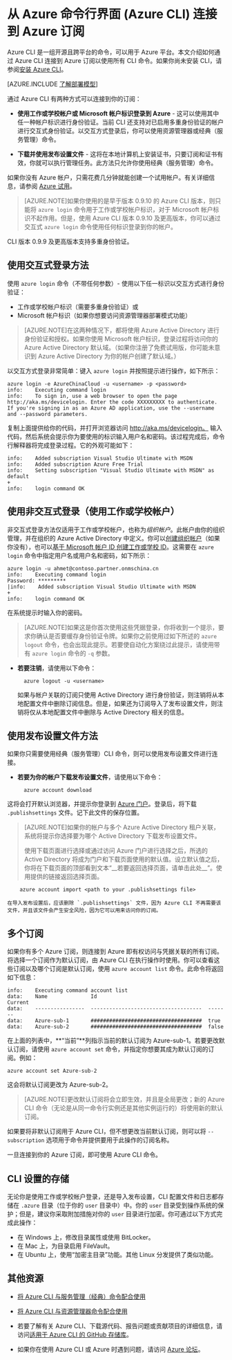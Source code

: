 <properties
	pageTitle="通过 CLI 登录到 Azure | Azure"
	description="从适用于 Mac、Linux 和 Windows 的 Azure 命令行界面 (Azure CLI) 连接到 Azure 订阅"
	editor="tysonn"
	manager="timlt"
	documentationCenter=""
	authors="dlepow"
	services=""
	tags="azure-resource-manager,azure-service-management"/>

<tags
	ms.service="multiple"
	ms.date="10/30/2015"
	wacn.date="12/31/2015"/>

# 从 Azure 命令行界面 (Azure CLI) 连接到 Azure 订阅

Azure CLI 是一组开源且跨平台的命令，可以用于 Azure 平台。本文介绍如何通过 Azure CLI 连接到 Azure 订阅以使用所有 CLI 命令。如果你尚未安装 CLI，请参阅[安装 Azure CLI](/documentation/articles/xplat-cli-install)。


[AZURE.INCLUDE [了解部署模型](../includes/learn-about-deployment-models-both-include.md)]


通过 Azure CLI 有两种方式可以连接到你的订阅：

* **使用工作或学校帐户或 Microsoft 帐户标识登录到 Azure** - 这可以使用其中任一种帐户标识进行身份验证。当前 CLI 还支持对已启用多重身份验证的帐户进行交互式身份验证。以交互方式登录后，你可以使用资源管理器或经典（服务管理）命令。

* **下载并使用发布设置文件** - 这将在本地计算机上安装证书，只要订阅和证书有效，你就可以执行管理任务。此方法只允许你使用经典（服务管理）命令。

如果你没有 Azure 帐户，只需花费几分钟就能创建一个试用帐户。有关详细信息，请参阅 [Azure 试用][free-trial]。

>[AZURE.NOTE]如果你使用的是早于版本 0.9.10 的 Azure CLI 版本，则只能将 `azure login` 命令用于工作或学校帐户标识，对于 Microsoft 帐户标识不起作用。但是，使用 Azure CLI 版本 0.9.10 及更高版本，你可以通过交互式 `azure login` 命令使用任何标识登录到你的帐户。
>
CLI 版本 0.9.9 及更高版本支持多重身份验证。



## 使用交互式登录方法

使用 `azure login` 命令（不带任何参数）- 使用以下任一标识以交互方式进行身份验证：

- 工作或学校帐户标识（需要多重身份验证）或
- Microsoft 帐户标识（如果你想要访问资源管理器部署模式功能）

> [AZURE.NOTE]在这两种情况下，都将使用 Azure Active Directory 进行身份验证和授权。如果你使用 Microsoft 帐户标识，登录过程将访问你的 Azure Active Directory 默认域。（如果你注册了免费试用版，你可能未意识到 Azure Active Directory 为你的帐户创建了默认域。）

以交互方式登录非常简单：键入 `azure login` 并按照提示进行操作，如下所示：

	azure login -e AzureChinaCloud -u <username> -p <password>                                                                                                                                                                                         
	info:    Executing command login
	info:    To sign in, use a web browser to open the page http://aka.ms/devicelogin. Enter the code XXXXXXXXX to authenticate. If you're signing in as an Azure AD application, use the --username and --password parameters.

复制上面提供给你的代码，并打开浏览器访问 http://aka.ms/devicelogin。
输入代码，然后系统会提示你为要使用的标识输入用户名和密码。该过程完成后，命令行解释器将完成登录过程。它的外观可能如下：

	info:    Added subscription Visual Studio Ultimate with MSDN
	info:    Added subscription Azure Free Trial
	info:    Setting subscription "Visual Studio Ultimate with MSDN" as default
	+
	info:    login command OK

## 使用非交互式登录（使用工作或学校帐户）


非交互式登录方法仅适用于工作或学校帐户，也称为*组织帐户*。此帐户由你的组织管理，并在组织的 Azure Active Directory 中定义。你可以[创建组织帐户](#create-an-organizational-account)（如果你没有），也可以[基于 Microsoft 帐户 ID 创建工作或学校 ID](/documentation/articles/resource-group-create-work-id-from-personal)。这需要在 `azure login` 命令中指定用户名或用户名和密码，如下所示：

	azure login -u ahmet@contoso.partner.onmschina.cn
	info:    Executing command login
	Password: *********
	|info:    Added subscription Visual Studio Ultimate with MSDN
	+
	info:    login command OK

在系统提示时输入你的密码。

> [AZURE.NOTE]如果这是你首次使用这些凭据登录，你将收到一个提示，要求你确认是否要缓存身份验证令牌。如果你之前使用过如下所述的 `azure logout` 命令，也会出现此提示。若要使自动化方案绕过此提示，请使用带有 `azure login` 命令的 `-q` 参数。

* **若要注销**，请使用以下命令：

		azure logout -u <username>

	如果与帐户关联的订阅只使用 Active Directory 进行身份验证，则注销将从本地配置文件中删除订阅信息。但是，如果还为订阅导入了发布设置文件，则注销将仅从本地配置文件中删除与 Active Directory 相关的信息。

## 使用发布设置文件方法

如果你只需要使用经典（服务管理）CLI 命令，则可以使用发布设置文件进行连接。

* **若要为你的帐户下载发布设置文件**，请使用以下命令：

		azure account download

这将会打开默认浏览器，并提示你登录到 [Azure 门户][portal]。登录后，将下载 `.publishsettings` 文件。记下此文件的保存位置。

> [AZURE.NOTE]如果你的帐户与多个 Azure Active Directory 租户关联，系统将提示你选择要为哪个 Active Directory 下载发布设置文件。
> <p>使用下载页面进行选择或通过访问 Azure 门户进行选择之后，所选的 Active Directory 将成为门户和下载页面使用的默认值。设立默认值之后，你将在下载页面的顶部看到文本“__若要返回选择页面，请单击此处__”。使用提供的链接返回选择页面。


		azure account import <path to your .publishsettings file>

	在导入发布设置后，应该删除 `.publishsettings` 文件，因为 Azure CLI 不再需要该文件，并且该文件会产生安全风险，因为它可以用来访问你的订阅。


## 多个订阅

如果你有多个 Azure 订阅，则连接到 Azure 即有权访问与凭据关联的所有订阅。将选择一个订阅作为默认订阅，由 Azure CLI 在执行操作时使用。你可以查看这些订阅以及哪个订阅是默认订阅，使用 `azure account list` 命令。此命令将返回如下信息：

	info:    Executing command account list
	data:    Name              Id                                    Current
	data:    ----------------  ------------------------------------  -------
	data:    Azure-sub-1       ####################################  true
	data:    Azure-sub-2       ####################################  false

在上面的列表中，**“当前”**列指示当前的默认订阅为 Azure-sub-1。若要更改默认订阅，请使用 `azure account set` 命令，并指定你想要其成为默认订阅的订阅。例如：

	azure account set Azure-sub-2

这会将默认订阅更改为 Azure-sub-2。

> [AZURE.NOTE]更改默认订阅将会立即生效，并且是全局更改；新的 Azure CLI 命令（无论是从同一命令行实例还是其他实例运行的）将使用新的默认订阅。

如果要将非默认订阅用于 Azure CLI，但不想更改当前默认订阅，则可以将 `--subscription` 选项用于命令并提供要用于此操作的订阅名称。

一旦连接到你的 Azure 订阅，即可使用 Azure CLI 命令。

## CLI 设置的存储

无论你是使用工作或学校帐户登录，还是导入发布设置，CLI 配置文件和日志都存储在 `.azure` 目录（位于你的 `user` 目录中）中。你的 `user` 目录受到操作系统的保护；但是，建议你采取附加措施对你的 `user` 目录进行加密。你可通过以下方式完成此操作：

* 在 Windows 上，修改目录属性或使用 BitLocker。
* 在 Mac 上，为目录启用 FileVault。
* 在 Ubuntu 上，使用“加密主目录”功能。其他 Linux 分发提供了类似功能。

## 其他资源

* [将 Azure CLI 与服务管理（经典）命令配合使用][cliasm]

* [将 Azure CLI 与资源管理器命令配合使用][cliarm]

* 若要了解有关 Azure CLI、下载源代码、报告问题或贡献项目的详细信息，请访问[适用于 Azure CLI 的 GitHub 存储库](https://github.com/azure/azure-xplat-cli)。

* 如果你在使用 Azure CLI 或 Azure 时遇到问题，请访问 [Azure 论坛](http://social.msdn.microsoft.com/Forums/windowsazure/home)。


[free-trial]: /pricing/1rmb-trial/
[portal]: https://manage.windowsazure.cn
[signuporg]: /documentation/articles/sign-up-organization
[cliasm]: /documentation/articles/virtual-machines-command-line-tools
[cliarm]: /documentation/articles/xplat-cli-azure-resource-manager

<!---HONumber=Mooncake_1221_2015-->